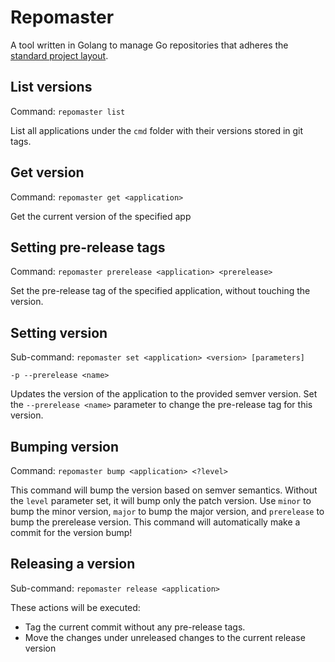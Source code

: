 # Repomaster

A tool written in Golang to manage Go repositories that adheres the [standard project layout](https://github.com/golang-standards/project-layout).

## List versions

Command: `repomaster list`

List all applications under the `cmd` folder with their versions stored in git tags.

## Get version

Command: `repomaster get <application>`

Get the current version of the specified app

## Setting pre-release tags 

Command: `repomaster prerelease <application> <prerelease>`

Set the pre-release tag of the specified application, without touching the version.

## Setting version

Sub-command: `repomaster set <application> <version> [parameters]`

`-p --prerelease <name>`

Updates the version of the application to the provided semver version. Set the `--prerelease <name>` parameter to change the pre-release tag for this version.

## Bumping version

Command: `repomaster bump <application> <?level>`

This command will bump the version based on semver semantics. Without the `level` parameter set, it will bump only the patch version. Use `minor` to bump the minor version, `major` to bump the major version, and `prerelease` to bump the prerelease version. This command will automatically make a commit for the version bump!

## Releasing a version

Sub-command: `repomaster release <application>`

These actions will be executed:
- Tag the current commit without any pre-release tags.
- Move the changes under unreleased changes to the current release version